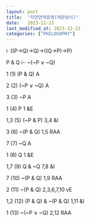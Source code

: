 ```yaml
---
layout: post
title:  "자연연역증명(레몬방식)"
date:   2023-12-23
last_modified_at: 2023-12-23
categories: ["PHILOSOPHY"]
---
```


⊦ ((P→Q)→Q)→((Q→P)→P)

P & Q ⊢ ~(~P ∨ ~Q)<br>

1          (1)  (P & Q)                       A

2          (2)  (~P ∨ ~Q)                   A

3          (3)  ~P                             A

1          (4)   P                             1 &E

1,3        (5) (~P & P)                     3,4 &I

3          (6) ~(P & Q)                    1,5 RAA

7          (7) ~Q                             A

1          (8) Q                              1 &E

1,7        (9) Q & ~Q                     7,8 &I

7          (10) ~(P & Q)                   1,9 RAA

2          (11) ~(P & Q)                   2,3,6,7,10 vE          

1,2        (12) (P & Q) & ~(P & Q)    1,11 &I                               

1          (13) ~(~P ∨ ~Q)              2,12 RAA

